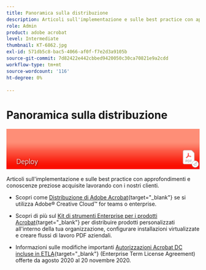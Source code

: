```yaml
---
title: Panoramica sulla distribuzione
description: Articoli sull'implementazione e sulle best practice con approfondimenti e conoscenze preziosi acquisiti lavorando con i nostri clienti
role: Admin
product: adobe acrobat
level: Intermediate
thumbnail: KT-6862.jpg
exl-id: 571db5c8-bac5-4066-af0f-f7e2d3a9105b
source-git-commit: 7d82422e442cbbed9420050c30ca70821e9a2cdd
workflow-type: tm+mt
source-wordcount: '116'
ht-degree: 0%

---
```


# Panoramica sulla distribuzione

![Immagine di distribuzione Acrobat](../assets/Hero-Deploy.png)

Articoli sull&#39;implementazione e sulle best practice con approfondimenti e conoscenze preziose acquisite lavorando con i nostri clienti.

* Scopri come [Distribuzione di Adobe Acrobat](https://helpx.adobe.com/enterprise/using/deploying-acrobat.html){target=&quot;_blank&quot;} se si utilizza Adobe® Creative Cloud™ for teams o enterprise.

* Scopri di più sul [Kit di strumenti Enterprise per i prodotti Acrobat](https://www.adobe.com/devnet-docs/acrobatetk/index.html){target=&quot;_blank&quot;} per distribuire prodotti personalizzati all&#39;interno della tua organizzazione, configurare installazioni virtualizzate e creare flussi di lavoro PDF aziendali.

* Informazioni sulle modifiche importanti [Autorizzazioni Acrobat DC incluse in ETLA](signentitlementchanges.md){target=&quot;_blank&quot;} (Enterprise Term License Agreement) offerte da agosto 2020 al 20 novembre 2020.
